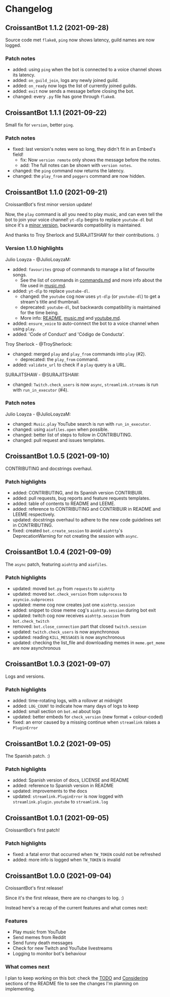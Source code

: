 # Changelog

## CroissantBot 1.1.2 (2021-09-28)

Source code met `flake8`, `ping` now shows latency, guild names are now logged.

### Patch notes

- added: using `ping` when the bot is connected to a voice channel shows its latency.
- added: `on_guild_join`, logs any newly joined guild.
- added: `on_ready` now logs the list of currently joined guilds.
- added: `exit` now sends a message before closing the bot.
- changed: every `.py` file has gone through `flake8`.

## CroissantBot 1.1.1 (2021-09-22)

Small fix for `version`, better `ping`.

### Patch notes

- fixed: last version's notes were so long, they didn't fit in an Embed's field!
  - fix: Now `version remote` only shows the message before the notes.
  - add: The full notes can be shown with `version notes`.
- changed: the `ping` command now returns the latency.
- changed: the `play_from` and `poggers` command are now hidden.

## CroissantBot 1.1.0 (2021-09-21)

CroissantBot's first minor version update!

Now, the `play` command is all you need to play music, and can even tell the bot to join your voice channel! `yt-dlp` begins to replace `youtube-dl` but since it's a [minor version](https://semver.org/#spec-item-7), backwards compatibility is maintained.

And thanks to Troy Sherlock and SURAJITSHAW for their contributions. :)

### Version 1.1.0 highlights

Julio Loayza - @JulioLoayzaM:

- added: `favourites` group of commands to manage a list of favourite songs.
  - See the list of commands in [commands.md](docs/commands.md#favourites-subcommands) and more info about the file used in [music.md](docs/music.md).
- added: `yt-dlp` to replace `youtube-dl`.
  - changed: the `youtube` cog now uses `yt-dlp` (or `youtube-dl`) to get a stream's title and thumbnail.
  - deprecated: `youtube-dl`, but backwards compatibility is maintained for the time being.
  - More info: [README](README.md#dependencies), [music.md](docs/music.md#requirements) and [youtube.md](docs/youtube.md#requirements).
- added: `ensure_voice` to auto-connect the bot to a voice channel when using `play`.
- added: 'Code of Conduct' and 'Código de Conducta'.

Troy Sherlock - @TroySherlock:

- changed: merged `play` and `play_from` commands into `play` (#2).
  - deprecated: the `play_from` command.
- added: `validate_url` to check if a `play` query is a URL.

SURAJITSHAW - @SURAJITSHAW:

- changed: `Twitch.check_users` is now `async`, `streamlink.streams` is run with `run_in_executor` (#4).

### Patch notes

Julio Loayza - @JulioLoayzaM:

- changed: `Music.play` YouTube search is run with `run_in_executor`.
- changed: using `aiofiles.open` when possible.
- changed: better list of steps to follow in CONTRIBUTING.
- changed: pull request and issues templates.

## CroissantBot 1.0.5 (2021-09-10)

CONTRIBUTING and docstrings overhaul.

### Patch highlights

- added: CONTRIBUTING, and its Spanish version CONTRIBUIR.
- added: pull requests, bug reports and feature requests templates.
- added: table of contents to README and LEEME.
- added: reference to CONTRIBUTING and CONTRIBUIR in README and LEEME respectively.
- updated: docstrings overhaul to adhere to the new code guidelines set in CONTRIBUTING.
- fixed: created `bot.create_session` to avoid `aiohttp`'s DeprecationWarning for not creating the session with `async`.

## CroissantBot 1.0.4 (2021-09-09)

The `async` patch, featuring `aiohttp` and `aiofiles`.

### Patch highlights

- updated: moved `bot.py` from `requests` to `aiohttp`
- updated: moved `bot.check_version` from `subprocess` to `asyncio.subprocess`
- updated: meme cog now creates just one `aiohttp.session`
- added: snippet to close meme cog's `aiohttp.session` during bot exit
- updated: twitch cog now receives `aiohttp.session` from `bot.check_twitch`
- removed: `bot.close_connection` part that closed `twitch.session`
- updated: `twitch.check_users` is now asynchronous
- updated: reading `KILL_MESSAGES` is now asynchronous
- updated: checking the list_file and downloading memes in `meme.get_meme` are now asynchronous

## CroissantBot 1.0.3 (2021-09-07)

Logs and versions.

### Patch highlights

- added: time-rotating logs, with a rollover at midnight
- added: `LOG_COUNT` to indicate how many days of logs to keep
- added: small section on `bot.md` about logs
- updated: better embeds for `check_version` (new format + colour-coded)
- fixed: an error caused by a missing continue when `streamlink` raises a `PluginError`

## CroissantBot 1.0.2 (2021-09-05)

The Spanish patch. :)

### Patch highlights

- added: Spanish version of docs, LICENSE and README
- added: reference to Spanish version in README
- updated: improvements to the docs
- updated: `streamlink.PluginError` is now logged with `streamlink.plugin.youtube` to `streamlink.log`

## CroissantBot 1.0.1 (2021-09-05)

CroissantBot's first patch!

### Patch highlights

- fixed: a fatal error that occurred when `TW_TOKEN` could not be refreshed
- added: more info is logged when `TW_TOKEN` is invalid

## CroissantBot 1.0.0 (2021-09-04)

CroissantBot's first release!

Since it's the first release, there are no changes to log. :)

Instead here's a recap of the current features and what comes next:

### Features

- Play music from YouTube
- Send memes from Reddit
- Send funny death messages
- Check for new Twitch and YouTube livestreams
- Logging to monitor bot's behaviour

### What comes next

I plan to keep working on this bot: check the [TODO](README.md#to-do) and [Considering](README.md#Considering) sections of the README file to see the changes I'm planning on implementing.